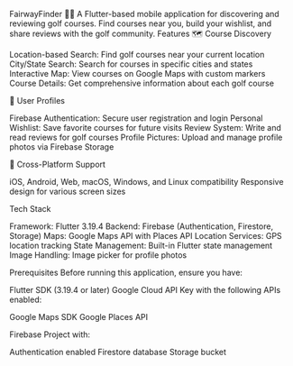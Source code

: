 FairwayFinder 🏌️‍♂️
A Flutter-based mobile application for discovering and reviewing golf courses. Find courses near you, build your wishlist, and share reviews with the golf community.
Features
🗺️ Course Discovery

Location-based Search: Find golf courses near your current location
City/State Search: Search for courses in specific cities and states
Interactive Map: View courses on Google Maps with custom markers
Course Details: Get comprehensive information about each golf course

👤 User Profiles

Firebase Authentication: Secure user registration and login
Personal Wishlist: Save favorite courses for future visits
Review System: Write and read reviews for golf courses
Profile Pictures: Upload and manage profile photos via Firebase Storage

📱 Cross-Platform Support

iOS, Android, Web, macOS, Windows, and Linux compatibility
Responsive design for various screen sizes

Tech Stack

Framework: Flutter 3.19.4
Backend: Firebase (Authentication, Firestore, Storage)
Maps: Google Maps API with Places API
Location Services: GPS location tracking
State Management: Built-in Flutter state management
Image Handling: Image picker for profile photos

Prerequisites
Before running this application, ensure you have:

Flutter SDK (3.19.4 or later)
Google Cloud API Key with the following APIs enabled:

Google Maps SDK
Google Places API


Firebase Project with:

Authentication enabled
Firestore database
Storage bucket
